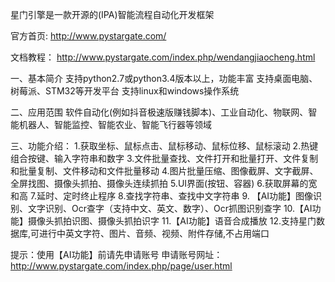 星门引擎是一款开源的(IPA)智能流程自动化开发框架

官方首页:
http://www.pystargate.com/

文档教程：
http://www.pystargate.com/index.php/wendangjiaocheng.html

一、基本简介
支持python2.7或python3.4版本以上，功能丰富
支持桌面电脑、树莓派、STM32等开发平台
支持linux和windows操作系统

二、应用范围
软件自动化(例如抖音极速版赚钱脚本)、工业自动化、物联网、智能机器人、智能监控、智能农业、智能飞行器等领域

三、功能介绍：
1.获取坐标、鼠标点击、鼠标移动、鼠标位移、鼠标滚动
2.热键组合按键、输入字符串和数字
3.文件批量查找、文件打开和批量打开、文件复制和批量复制、文件移动和文件批量移动
4.图片批量压缩、图像截屏、文字截屏、全屏找图、摄像头抓拍、摄像头连续抓拍
5.UI界面(按钮、容器)
6.获取屏幕的宽和高
7.延时、定时终止程序
8.查找字符串、查找中文字符串
9. 【AI功能】图像识别、文字识别、Ocr查字（支持中文、英文、数字）、Ocr抓图识别查字
10.【AI功能】摄像头抓拍识图、摄像头抓拍识字
11.【AI功能】语音合成播放
12.支持星门数据库,可进行中英文字符、图片、音频、视频、附件存储,不占用端口

提示：使用【AI功能】前请先申请账号
申请账号网址：
http://www.pystargate.com/index.php/page/user.html